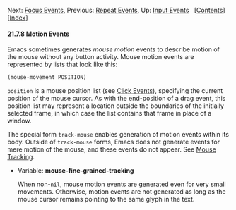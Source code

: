 

Next: [Focus Events](Focus-Events.html), Previous: [Repeat Events](Repeat-Events.html), Up: [Input Events](Input-Events.html)   \[[Contents](index.html#SEC_Contents "Table of contents")]\[[Index](Index.html "Index")]

#### 21.7.8 Motion Events

Emacs sometimes generates *mouse motion* events to describe motion of the mouse without any button activity. Mouse motion events are represented by lists that look like this:

```lisp
(mouse-movement POSITION)
```

`position` is a mouse position list (see [Click Events](Click-Events.html)), specifying the current position of the mouse cursor. As with the end-position of a drag event, this position list may represent a location outside the boundaries of the initially selected frame, in which case the list contains that frame in place of a window.

The special form `track-mouse` enables generation of motion events within its body. Outside of `track-mouse` forms, Emacs does not generate events for mere motion of the mouse, and these events do not appear. See [Mouse Tracking](Mouse-Tracking.html).

*   Variable: **mouse-fine-grained-tracking**

    When non-`nil`, mouse motion events are generated even for very small movements. Otherwise, motion events are not generated as long as the mouse cursor remains pointing to the same glyph in the text.
